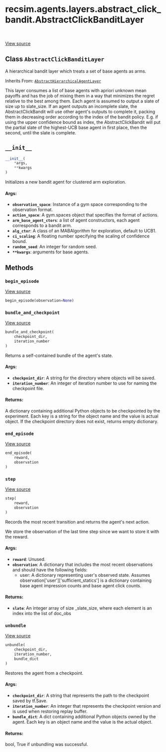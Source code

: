 <div itemscope itemtype="http://developers.google.com/ReferenceObject">
<meta itemprop="name" content="recsim.agents.layers.abstract_click_bandit.AbstractClickBanditLayer" />
<meta itemprop="path" content="Stable" />
<meta itemprop="property" content="__init__"/>
<meta itemprop="property" content="begin_episode"/>
<meta itemprop="property" content="bundle_and_checkpoint"/>
<meta itemprop="property" content="end_episode"/>
<meta itemprop="property" content="step"/>
<meta itemprop="property" content="unbundle"/>
</div>

# recsim.agents.layers.abstract_click_bandit.AbstractClickBanditLayer


<table class="tfo-notebook-buttons tfo-api" align="left">
</table>

<a target="_blank" href="https://github.com/google-research/recsim/recsim/agents/layers/abstract_click_bandit.py">View source</a>



## Class `AbstractClickBanditLayer`

A hierarchical bandit layer which treats a set of base agents as arms.

Inherits From: [`AbstractHierarchicalAgentLayer`](../../../../recsim/agent/AbstractHierarchicalAgentLayer.md)

<!-- Placeholder for "Used in" -->

This layer consumes a list of base agents with apriori unknown mean payoffs
and has the job of mixing them in a way that minimizes the regret relative to
the best among them. Each agent is assumed to output a slate of size up to
slate_size. If an agent outputs an incomplete slate, the AbstractClickBandit
will use other agent's outputs to complete it, packing them in decreasing
order according to the index of the bandit policy. E.g. if using the upper
confidence bound as index, the AbstractClickBandit will put the partial slate
of the highest-UCB base agent in first place, then the second, until the slate
is complete.

<h2 id="__init__"><code>__init__</code></h2>

``` python
__init__(
    *args,
    **kwargs
)
```

Initializes a new bandit agent for clustered arm exploration.


#### Args:


* <b>`observation_space`</b>: Instance of a gym space corresponding to the
  observation format.
* <b>`action_space`</b>: A gym.spaces object that specifies the format of actions.
* <b>`arm_base_agent_ctors`</b>: a list of agent constructors, each agent corresponds
  to a bandit arm.
* <b>`alg_ctor`</b>: A class of an MABAlgorithm for exploration, default to UCB1.
* <b>`ci_scaling`</b>: A floating number specifying the scaling of confidence bound.
* <b>`random_seed`</b>: An integer for random seed.
* <b>`**kwargs`</b>: arguments for base agents.



## Methods

<h3 id="begin_episode"><code>begin_episode</code></h3>

<a target="_blank" href="https://github.com/google-research/recsim/recsim/agent.py">View source</a>

``` python
begin_episode(observation=None)
```




<h3 id="bundle_and_checkpoint"><code>bundle_and_checkpoint</code></h3>

<a target="_blank" href="https://github.com/google-research/recsim/recsim/agent.py">View source</a>

``` python
bundle_and_checkpoint(
    checkpoint_dir,
    iteration_number
)
```

Returns a self-contained bundle of the agent's state.


#### Args:


* <b>`checkpoint_dir`</b>: A string for the directory where objects will be saved.
* <b>`iteration_number`</b>: An integer of iteration number to use for naming the
  checkpoint file.


#### Returns:

A dictionary containing additional Python objects to be checkpointed by
  the experiment. Each key is a string for the object name and the value
  is actual object. If the checkpoint directory does not exist, returns
  empty dictionary.


<h3 id="end_episode"><code>end_episode</code></h3>

<a target="_blank" href="https://github.com/google-research/recsim/recsim/agent.py">View source</a>

``` python
end_episode(
    reward,
    observation
)
```




<h3 id="step"><code>step</code></h3>

<a target="_blank" href="https://github.com/google-research/recsim/recsim/agents/layers/abstract_click_bandit.py">View source</a>

``` python
step(
    reward,
    observation
)
```

Records the most recent transition and returns the agent's next action.

We store the observation of the last time step since we want to store it
with the reward.

#### Args:


* <b>`reward`</b>: Unused.
* <b>`observation`</b>: A dictionary that includes the most recent observations and
  should have the following fields:
  - user: A dictionary representing user's observed state. Assumes
    observation['user']['sufficient_statics'] is a dictionary containing
    base agent impression counts and base agent click counts.


#### Returns:


* <b>`slate`</b>: An integer array of size _slate_size, where each element is an
  index into the list of doc_obs

<h3 id="unbundle"><code>unbundle</code></h3>

<a target="_blank" href="https://github.com/google-research/recsim/recsim/agent.py">View source</a>

``` python
unbundle(
    checkpoint_dir,
    iteration_number,
    bundle_dict
)
```

Restores the agent from a checkpoint.


#### Args:


* <b>`checkpoint_dir`</b>: A string that represents the path to the checkpoint saved
  by tf.Save.
* <b>`iteration_number`</b>: An integer that represents the checkpoint version and is
  used when restoring replay buffer.
* <b>`bundle_dict`</b>: A dict containing additional Python objects owned by the
  agent. Each key is an object name and the value is the actual object.


#### Returns:

bool, True if unbundling was successful.




